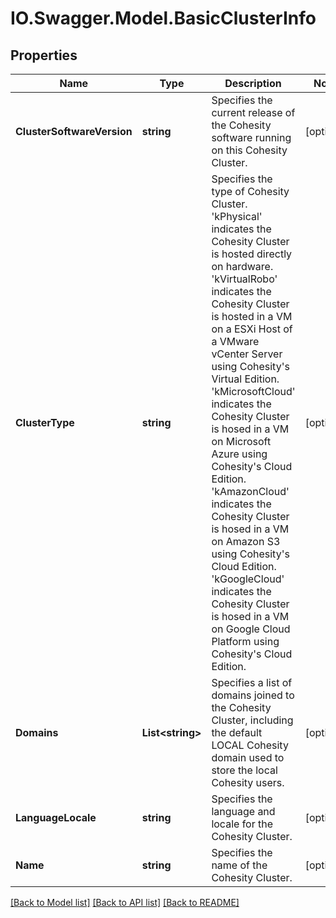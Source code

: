 # IO.Swagger.Model.BasicClusterInfo
## Properties

Name | Type | Description | Notes
------------ | ------------- | ------------- | -------------
**ClusterSoftwareVersion** | **string** | Specifies the current release of the Cohesity software running on this Cohesity Cluster. | [optional] 
**ClusterType** | **string** | Specifies the type of Cohesity Cluster. &#39;kPhysical&#39; indicates the Cohesity Cluster is hosted directly on hardware. &#39;kVirtualRobo&#39; indicates the Cohesity Cluster is hosted in a VM on a ESXi Host of a VMware vCenter Server using Cohesity&#39;s Virtual Edition. &#39;kMicrosoftCloud&#39; indicates the Cohesity Cluster is hosed in a VM on Microsoft Azure using Cohesity&#39;s Cloud Edition. &#39;kAmazonCloud&#39; indicates the Cohesity Cluster is hosed in a VM on Amazon S3 using Cohesity&#39;s Cloud Edition. &#39;kGoogleCloud&#39; indicates the Cohesity Cluster is hosed in a VM on Google Cloud Platform using Cohesity&#39;s Cloud Edition. | [optional] 
**Domains** | **List&lt;string&gt;** | Specifies a list of domains joined to the Cohesity Cluster, including the default LOCAL Cohesity domain used to store the local Cohesity users. | [optional] 
**LanguageLocale** | **string** | Specifies the language and locale for the Cohesity Cluster. | [optional] 
**Name** | **string** | Specifies the name of the Cohesity Cluster. | [optional] 

[[Back to Model list]](../README.md#documentation-for-models) [[Back to API list]](../README.md#documentation-for-api-endpoints) [[Back to README]](../README.md)

